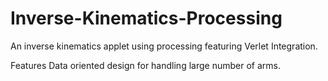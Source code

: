 # Inverse-Kinematics-Processing
An inverse kinematics applet using processing featuring Verlet Integration. 

Features Data oriented design for handling large number of arms.

